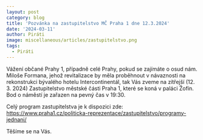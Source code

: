 ```yaml
---
layout: post
category: blog
title: 'Pozvánka na zastupitelstvo MČ Praha 1 dne 12.3.2024'
date: '2024-03-11'
author: Piráti
image: miscellaneous/articles/zastupitelstvo.png
tags:
  - Piráti
---
```

Vážení občané Prahy 1, případně celé Prahy, pokud se zajímáte o osud nám. Miloše Formana, jehož revitalizace by měla proběhnout v návaznosti na rekonstrukci bývalého hotelu Intercontinentál, tak Vás zveme na zítřejší (12. 3. 2024) Zastupitelstvo městské části Praha 1, které se koná v paláci Žofín. Bod o náměstí je zařazen na pevný čas v 19:30. 

Celý program zastupitelstva je k dispozici zde: https://www.praha1.cz/politicka-reprezentace/zastupitelstvo/programy-jednani/

Těšíme se na Vás.
